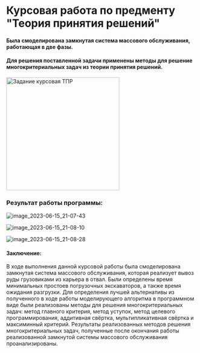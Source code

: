# Курсовая работа по предменту "Теория принятия решений"
#### Была смоделирована замкнутая система массового обслуживания, работающая в две фазы.
#### Для решения поставленной задачи применены методы для решение многокритериальных задач из теории принятия решений.
<img width="299" alt="Задание курсовая ТПР" src="https://github.com/zakotniuk/KursovayaTPR/assets/132502995/18fe3f55-021f-4bcd-92a6-fcc49858f796">

### Результат работы программы:
![image_2023-06-15_21-07-43](https://github.com/zakotniuk/KursovayaTPR/assets/132502995/69878ead-0d21-478f-a7fd-360b880c3b04)

![image_2023-06-15_21-08-10](https://github.com/zakotniuk/KursovayaTPR/assets/132502995/2c612d88-152c-4c66-9338-4249fe62743d)

![image_2023-06-15_21-08-28](https://github.com/zakotniuk/KursovayaTPR/assets/132502995/1e8951b9-8273-4940-b11a-3937ae8b7996)

#### Заключение:
В ходе выполнения данной курсовой работы была смоделирована замкнутая система массового обслуживания, которая реализует вывоз руды грузовиками из карьера в отвал. Были определены время минимальных простоев погрузочных экскаваторов, а также время ожидания разгрузки.
Для определения лучшей альтернативы из полученного в ходе работы моделирующего алгоритма в программном виде были реализованы методы для решения многокритериальных задач: метод главного критерия, метод уступок, метод целевого программирования, аддитивная свёртка, мультипликативная свёртка и максиминный критерий.
Результаты реализованных методов решения многокритериальных задач, полученные после окончания работы реализованной замкнутой системы массового обслуживания проанализированы. 

